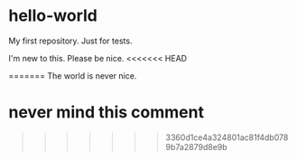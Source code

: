 # hello-world
My first repository. Just for tests.

I'm new to this. Please be nice.
<<<<<<< HEAD

=======
The world is never nice.
# never mind this comment
>>>>>>> 3360d1ce4a324801ac81f4db0789b7a2879d8e9b
